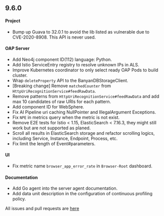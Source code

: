 ## 9.6.0

#### Project

* Bump up Guava to 32.0.1 to avoid the lib listed as vulnerable due to CVE-2020-8908. This API is never used.

#### OAP Server

* Add Neo4j component ID(112) language: Python.
* Add Istio ServiceEntry registry to resolve unknown IPs in ALS.
* Improve Kubernetes coordinator to only select ready OAP Pods to build cluster.
* Wrap `deleteProperty` API to the BanyanDBStorageClient.
* [Breaking change] Remove `matchedCounter` from `HttpUriRecognitionService#feedRawData`.
* Remove patterns from `HttpUriRecognitionService#feedRawData` and add max 10 candidates of raw URIs for each pattern.
* Add component ID for WebSphere.
* Fix AI Pipeline uri caching NullPointer and IllegalArgument Exceptions.
* Fix `NPE` in metrics query when the metric is not exist.
* Remove E2E tests for Istio < 1.15, ElasticSearch < 7.16.3, they might still work but are not supported as planed.
* Scroll all results in ElasticSearch storage and refactor scrolling logics, including Service, Instance, Endpoint, Process, etc.
* Fix limit the length of Event#parameters.

#### UI
* Fix metric name `browser_app_error_rate` in `Browser-Root` dashboard.

#### Documentation
* Add Go agent into the server agent documentation.
* Add data unit description in the configuration of continuous profiling policy.


All issues and pull requests are [here](https://github.com/apache/skywalking/milestone/181?closed=1)
